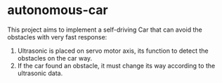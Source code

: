 # autonomous-car
This project aims to implement a self-driving Car that can avoid the
obstacles with very fast response:
 1. Ultrasonic is placed on servo motor axis, its function to detect
    the obstacles on the car way.
 2. If the car found an obstacle, it must change its way according
    to the ultrasonic data.

